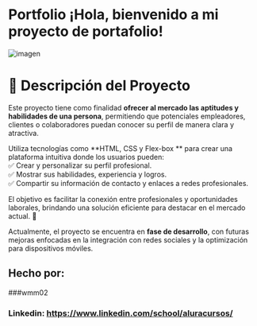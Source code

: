 # Portfolio ¡Hola, bienvenido a mi proyecto de portafolio!
![imagen](https://cdn1.gnarususercontent.com.br/6/450324/9facae6f-79bf-48f3-b3a9-b4f9284802d7.png)  
# 📌 Descripción del Proyecto  
Este proyecto tiene como finalidad **ofrecer al mercado las aptitudes y habilidades de una persona**, permitiendo que potenciales empleadores, clientes o colaboradores puedan conocer su perfil de manera clara y atractiva.  

Utiliza tecnologías como **HTML, CSS y Flex-box ** para crear una plataforma intuitiva donde los usuarios pueden:  
✅ Crear y personalizar su perfil profesional.  
✅ Mostrar sus habilidades, experiencia y logros.  
✅ Compartir su información de contacto y enlaces a redes profesionales.  

El objetivo es facilitar la conexión entre profesionales y oportunidades laborales, brindando una solución eficiente para destacar en el mercado actual. 🚀  

Actualmente, el proyecto se encuentra en **fase de desarrollo**, con futuras mejoras enfocadas en la integración con redes sociales y la optimización para dispositivos móviles.  

## Hecho por:

###wmm02

### Linkedin: https://www.linkedin.com/school/aluracursos/
